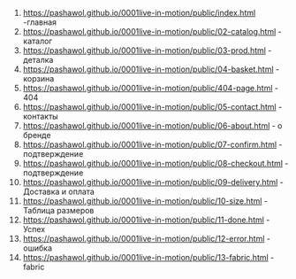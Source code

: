 1. <https://pashawol.github.io/0001live-in-motion/public/index.html> -главная
1. <https://pashawol.github.io/0001live-in-motion/public/02-catalog.html> - каталог
1. <https://pashawol.github.io/0001live-in-motion/public/03-prod.html> - деталка
1. <https://pashawol.github.io/0001live-in-motion/public/04-basket.html> - корзина
1. <https://pashawol.github.io/0001live-in-motion/public/404-page.html> - 404
1. <https://pashawol.github.io/0001live-in-motion/public/05-contact.html> - контакты
1. <https://pashawol.github.io/0001live-in-motion/public/06-about.html> - о бренде
1. <https://pashawol.github.io/0001live-in-motion/public/07-confirm.html> - подтверждение
1. <https://pashawol.github.io/0001live-in-motion/public/08-checkout.html> - подтверждение
1. <https://pashawol.github.io/0001live-in-motion/public/09-delivery.html> - Доставка и оплата
1. <https://pashawol.github.io/0001live-in-motion/public/10-size.html> - Таблица размеров
1. <https://pashawol.github.io/0001live-in-motion/public/11-done.html> - Успех
1. <https://pashawol.github.io/0001live-in-motion/public/12-error.html> - ошибка
1. <https://pashawol.github.io/0001live-in-motion/public/13-fabric.html> - fabric
